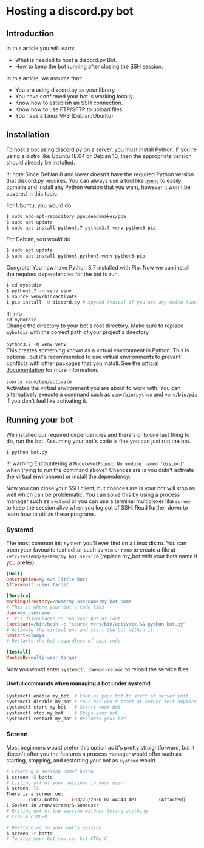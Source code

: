 # Hosting a discord.py bot

## Introduction

In this article you will learn:

* What is needed to host a discord.py Bot.
* How to keep the bot running after closing the SSH session.

In this article, we assume that:

* You are using discord.py as your library
* You have confirmed your bot is working locally.
* Know how to establish an SSH connection.
* Know how to use FTP/SFTP to upload files.
* You have a Linux VPS (Debian/Ubuntu).

## Installation

To host a bot using discord.py on a server, you must install Python. If you're using a distro like Ubuntu 18.04 or Debian 10, then the appropriate version should already be installed.

!!! note
    Since Debian 8 and lower doesn't have the required Python version that discord.py requires. You can always
    use a tool like [`pyenv`](https://github.com/pyenv/pyenv) to easily compile and install any Python version 
    that you want, however it won't be covered in this topic.

For Ubuntu, you would do
```sh
$ sudo add-apt-repository ppa:deadsnakes/ppa
$ sudo apt update
$ sudo apt install python3.7 python3.7-venv python3-pip
```

For Debian, you would do
```sh
$ sudo apt update
$ sudo apt install python3 python3-venv python3-pip
```

Congrats! You now have Python 3.7 installed with Pip. Now we can install the required dependencies for the bot 
to run.

```sh
$ cd mybotdir
$ python3.7 -m venv venv 
$ source venv/bin/activate
$ pip install -U discord.py # Append [voice] if you use any voice functionality
```

!!! info    
    `cd mybotdir`
        <br />
    Change the directory to your bot's root directory. Make sure to replace `mybotdir` with the correct path of your project's directory
        <br />  
    `python3.7 -m venv venv`
        <br />
    This creates something known as a virtual environment in Python. This is optional, but it's recommended
    to use virtual environments to prevent conflicts with other packages that you install. See the [official documentation](https://docs.python.org/3/library/venv.html#creating-virtual-environments) for more information.    
        <br />
    `source venv/bin/activate`
        <br />
    Activates the virtual environment you are about to work with. You can alternatively execute a command such as `venv/bin/python` and `venv/bin/pip` if you don't
    feel like activating it.
        <br />

## Running your bot

We installed our required dependencies and there's only one last thing to do, run the bot. Assuming your bot's code is fine you can
just run the bot.

```sh
$ python bot.py
```

!!! warning
    Encountering a `ModuleNotFound: No module named 'discord'` when trying to run the command above? Chances are is
    you didn't activate the virtual environment or install the dependency.

Now you can close your SSH client, but chances are is your bot will stop as well which can be problematic. You can solve this by
using a process manager such as `systemd` or you can use a terminal multiplexer like `screen` to keep the session
alive when you log out of SSH. Read further down to learn how to utilize these programs.


### Systemd

The most common init system you'll ever find on a Linux distro. You can open your favourite text editor
such as `vim` or `nano` to create a file at `/etc/systemd/system/my_bot.service` (replace my_bot with your bots name if you prefer).

```ini
[Unit]
Description=My own little bot!
After=multi-user.target

[Service]
WorkingDirectory=/home/my_username/my_bot_name
# This is where your bot's code lies
User=my_username 
# It's discouraged to run your bot as root
ExecStart=/bin/bash -c "source venv/bin/activate && python bot.py" 
# Activate the virtual env and start the bot within it
Restart=always 
# Restarts the bot regardless of exit code

[Install]
WantedBy=multi-user.target
```

Now you would enter `systemctl daemon-reload` to reload the service files. 

#### Useful commands when managing a bot under systemd 

```sh
systemctl enable my_bot  # Enables your bot to start at server init
systemctl disable my_bot # Your bot won't start at server init anymore
systemctl start my_bot   # Starts your bot
systemctl stop my_bot    # Stops your bot
systemctl restart my_bot # Restarts your bot
```

### Screen

Most beginners would prefer this option as it's pretty straightforward, but it doesn't offer
you the features a process manager would offer such as starting, stopping, and restarting your bot as `systemd` would.

```sh
# Creating a session named botto
$ screen -S botto
# Listing all of your sessions in your user
$ screen -ls
There is a screen on:
        25812.botto     (03/25/2020 02:44:43 AM)        (Attached)
1 Socket in /run/screen/S-someuser
# Exiting out of the session without losing anything
# CTRL-A CTRL-D

# Reattaching to your bot's session
$ screen -r botto
# To stop your bot you can hit CTRL-C
```
